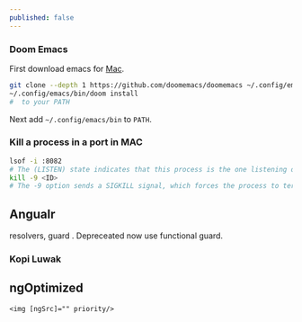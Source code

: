 ```yaml
---
published: false
---
```


### Doom Emacs

First download emacs for [Mac](https://emacsformacosx.com/).

```bash
git clone --depth 1 https://github.com/doomemacs/doomemacs ~/.config/emacs
~/.config/emacs/bin/doom install
#  to your PATH
```

Next add `~/.config/emacs/bin` to `PATH`.

### Kill a process in a port in MAC

```bash
lsof -i :8082
# The (LISTEN) state indicates that this process is the one listening on the port.
kill -9 <ID>
# The -9 option sends a SIGKILL signal, which forces the process to terminate immediately. 
```

## Angualr

resolvers, guard . Depreceated now use functional guard.


### Kopi Luwak

## ngOptimized

```
<img [ngSrc]="" priority/>


```

```
